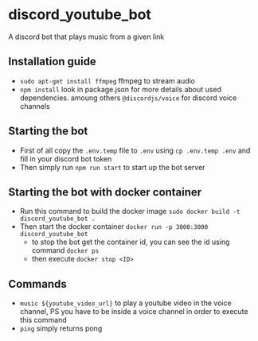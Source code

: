 # discord_youtube_bot
A discord bot that plays music from a given link

## Installation guide
- `sudo apt-get install ffmpeg` ffmpeg to stream audio
- `npm install` look in package.json for more details about used dependencies. amoung others `@discordjs/voice` for discord voice channels

## Starting the bot
- First of all copy the `.env.temp` file to `.env` using `cp .env.temp .env` and fill in your discord bot token
- Then simply run `npm run start` to start up the bot server

## Starting the bot with docker container
- Run this command to build the docker image `sudo docker build -t discord_youtube_bot .`
- Then start the docker container `docker run -p 3000:3000 discord_youtube_bot`
    - to stop the bot get the container id, you can see the id using command `docker ps`
    - then execute `docker stop <ID>`

## Commands
- `music ${youtube_video_url}` to play a youtube video in the voice channel, PS you have to be inside a voice channel in order to execute this command
- `ping` simply returns pong